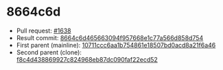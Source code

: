 # 8664c6d
- Pull request: [#1638](https://github.com/MarlinFirmware/Marlin/pull/1638)
- Result commit: [8664c6d465663094f957668e1c77a566d858d754](https://github.com/MarlinFirmware/Marlin/commit/8664c6d465663094f957668e1c77a566d858d754)
- First parent (mainline): [10711ccc6aa1b754861e18507bd0acd8a21f6a46](https://github.com/MarlinFirmware/Marlin/commit/10711ccc6aa1b754861e18507bd0acd8a21f6a46)
- Second parent (clone): [f8c4d438869927c824968eb87dc090faf22ecd52](https://github.com/MarlinFirmware/Marlin/commit/f8c4d438869927c824968eb87dc090faf22ecd52)
